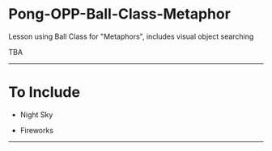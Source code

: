 # Pong-OPP-Ball-Class-Metaphor
Lesson using Ball Class for "Metaphors", includes visual object searching

TBA

---

# To Include
- Night Sky

- Fireworks
---
